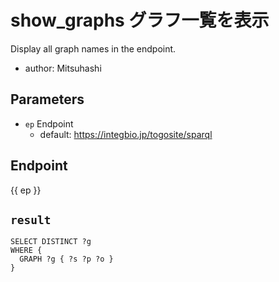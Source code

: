 # show_graphs グラフ一覧を表示

Display all graph names in the endpoint.

- author: Mitsuhashi

## Parameters

* `ep` Endpoint
  * default: https://integbio.jp/togosite/sparql

## Endpoint

{{ ep }}

## `result`

```sparql
SELECT DISTINCT ?g
WHERE {
  GRAPH ?g { ?s ?p ?o }
}
```